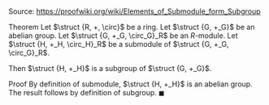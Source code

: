 # 

Source: https://proofwiki.org/wiki/Elements_of_Submodule_form_Subgroup

Theorem
Let $\struct {R, +, \circ}$ be a ring.
Let $\struct {G, +_G}$ be an abelian group.
Let $\struct {G, +_G, \circ_G}_R$ be an $R$-module.
Let $\struct {H, +_H, \circ_H}_R$ be a submodule of $\struct {G, +_G, \circ_G}_R$.

Then $\struct {H, +_H}$ is a subgroup of $\struct {G, +_G}$.


Proof
By definition of submodule, $\struct {H, +_H}$ is an abelian group.
The result follows by definition of subgroup.
$\blacksquare$





